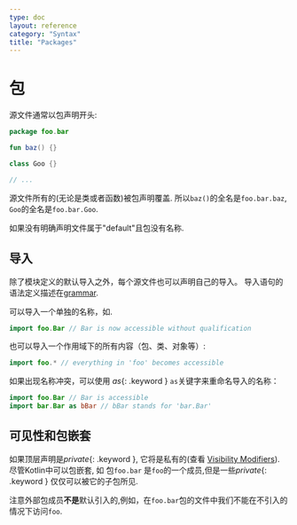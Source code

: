 ```yaml
---
type: doc
layout: reference
category: "Syntax"
title: "Packages"
---
```


# 包

源文件通常以包声明开头:

``` kotlin
package foo.bar

fun baz() {}

class Goo {}

// ...
```

源文件所有的(无论是类或者函数)被包声明覆盖.
所以`baz()`的全名是`foo.bar.baz`, `Goo`的全名是`foo.bar.Goo`. 
 
如果没有明确声明文件属于"default"且包没有名称.

## 导入

除了模块定义的默认导入之外，每个源文件也可以声明自己的导入。
导入语句的语法定义描述在[grammar](grammar.html#imports).

可以导入一个单独的名称，如.

``` kotlin
import foo.Bar // Bar is now accessible without qualification
```

也可以导入一个作用域下的所有内容（包、类、对象等）:

``` kotlin
import foo.* // everything in 'foo' becomes accessible
```

如果出现名称冲突，可以使用 *as*{: .keyword } `as`关键字来重命名导入的名称：

``` kotlin
import foo.Bar // Bar is accessible
import bar.Bar as bBar // bBar stands for 'bar.Bar'
```

## 可见性和包嵌套

如果顶层声明是*private*{: .keyword }, 它将是私有的(查看 [Visibility Modifiers](visibility-modifiers.html)).
尽管Kotlin中可以包嵌套, 如 包`foo.bar` 是`foo`的一个成员,但是一些*private*{: .keyword } 仅仅可以被它的子包所见.

注意外部包成员**不是**默认引入的,例如，在`foo.bar`包的文件中我们不能在不引入的情况下访问`foo`.
